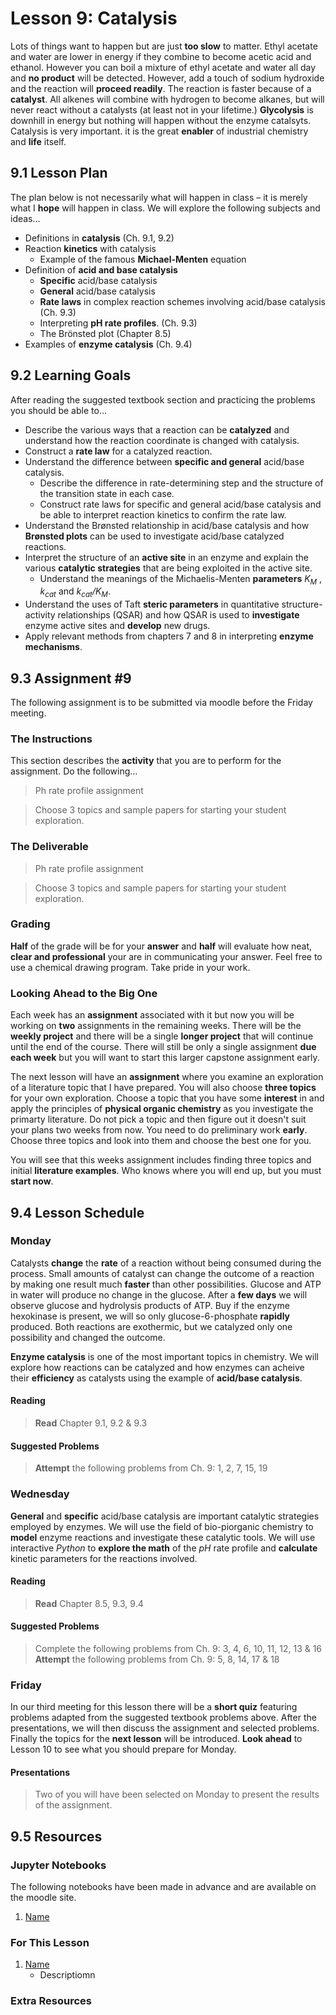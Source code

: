 # Lesson 9: Catalysis

Lots of things want to happen but are just **too slow** to matter. Ethyl acetate and water are lower in energy if they combine to become acetic acid and ethanol. However you can boil a mixture of ethyl acetate and water all day and **no product** will be detected. However, add a touch of sodium hydroxide and the reaction will **proceed readily**. The reaction is faster because of a **catalyst**. All alkenes will combine with hydrogen to become alkanes, but will never react without a catalysts (at least not in your lifetime.) **Glycolysis** is downhill in energy but nothing will happen without the enzyme catalsyts. Catalysis is very important. it is the great **enabler** of industrial chemistry and **life** itself.

## 9.1 Lesson Plan
The plan below is not necessarily what will happen in class – it is merely what I **hope** will happen in class. We will explore the following subjects and ideas&hellip;

- Definitions in **catalysis** (Ch. 9.1, 9.2)
- Reaction **kinetics** with catalysis
    - Example of the famous **Michael-Menten** equation
- Definition of **acid and base catalysis** 
    - **Specific** acid/base catalysis
    - **General** acid/base catalysis
    - **Rate laws** in complex reaction schemes involving acid/base catalysis (Ch. 9.3)
    - Interpreting **pH rate profiles**. (Ch. 9.3) 
    - The Brönsted plot (Chapter 8.5)
- Examples of **enzyme catalysis** (Ch. 9.4) 

## 9.2 Learning Goals
After reading the suggested textbook section and practicing the problems you should be able to&hellip;

- Describe the various ways that a reaction can be **catalyzed** and understand how the reaction coordinate is changed with catalysis.
- Construct a **rate law** for a catalyzed reaction.
- Understand the difference between **specific and general** acid/base catalysis.
     - Describe the difference in rate-determining step and the structure of the transition state in each case.
    - Construct rate laws for specific and general acid/base catalysis and be able to interpret reaction kinetics to confirm the rate law.
- Understand the Brønsted relationship in acid/base catalysis and how **Brønsted plots** can be used to investigate acid/base catalyzed reactions.
- Interpret the structure of an **active site** in an enzyme and explain the various **catalytic strategies** that are being exploited in the active site.
    - Understand the meanings of the Michaelis-Menten **parameters** *K<sub>M</sub>* , *k<sub>cat</sub>* and *k<sub>cat</sub>/K<sub>M</sub>*.
- Understand the uses of Taft **steric parameters** in quantitative structure-activity relationships (QSAR) and how QSAR is used to **investigate** enzyme active sites and **develop** new drugs.
- Apply relevant methods from chapters 7 and 8 in interpreting **enzyme mechanisms**.

## 9.3 Assignment \#9

The following assignment is to be submitted via moodle before the Friday meeting.

### The Instructions
This section describes the **activity** that you are to perform for the assignment. Do the following&hellip;

> Ph rate profile assignment

> Choose 3 topics and sample papers for starting your student exploration.

### The Deliverable

> Ph rate profile assignment

> Choose 3 topics and sample papers for starting your student exploration.

### Grading

**Half** of the grade will be for your **answer** and **half** will evaluate how neat, **clear and professional** your are in communicating your answer. Feel free to use a chemical drawing program. Take pride in your work.

### Looking Ahead to the Big One

Each week has an **assignment** associated with it but now you will be working on **two** assignments in the remaining weeks. There will be the **weekly project** and there will be a single **longer project** that will continue until the end of the course. There will still be only a single assignment **due each week** but you will want to start this larger capstone assignment early.

The next lesson will have an **assignment** where you examine an exploration of a literature topic that I have prepared. You will also choose **three topics** for your own exploration. Choose a topic that you have some **interest** in and apply the principles of **physical organic chemistry** as you investigate the primarty literature. Do not pick a topic and then figure out it doesn't suit your plans two weeks from now.  You need to do preliminary work **early**.  Choose three topics and look into them and choose the best one for you.

You will see that this weeks assignment includes finding three topics and initial  **literature examples**. Who knows where you will end up, but you must **start now**.

## 9.4 Lesson Schedule

### Monday 

Catalysts **change** the **rate** of a reaction without being consumed during the process. Small amounts of catalyst can change the outcome of a reaction by making one result much **faster** than other possibilities. Glucose and ATP in water will produce no change in the glucose. After a **few days** we will observe glucose and hydrolysis products of ATP. Buy if the enzyme hexokinase is present, we will so only glucose-6-phosphate **rapidly** produced. Both reactions are exothermic, but we catalyzed only one possibility and changed the outcome.

**Enzyme catalysis** is one of the most important topics in chemistry. We will explore how reactions can be catalyzed and how enzymes can acheive their **efficiency** as catalysts using the example of **acid/base catalysis**.

#### Reading

> **Read** Chapter 9.1, 9.2 & 9.3

#### Suggested Problems

> **Attempt** the following problems from Ch. 9: 1, 2, 7, 15, 19

### Wednesday

**General** and **specific** acid/base catalysis are important catalytic strategies employed by enzymes. We will use the field of bio-piorganic chemistry to **model** enzyme reactions and investigate these catalytic tools. We will use interactive *Python* to **explore the math** of the *pH* rate profile and **calculate** kinetic parameters for the reactions involved.

#### Reading

> **Read** Chapter 8.5, 9.3, 9.4

#### Suggested Problems

> Complete the following problems from Ch. 9: 3, 4, 6, 10, 11, 12, 13 & 16
> **Attempt** the following problems from Ch. 9: 5, 8, 14, 17 & 18 

### Friday

In our third meeting for this lesson there will be a **short quiz** featuring problems adapted from the suggested textbook problems above. After the presentations, we will then discuss the assignment and selected problems. Finally the topics for the **next lesson** will be introduced. **Look ahead** to Lesson 10 to see what you should prepare for Monday. 

#### Presentations

> Two of you will have been selected on Monday to present the results of the assignment. 


## 9.5 Resources

### Jupyter Notebooks

The following notebooks have been made in advance and are available on the moodle site.

1. [Name](Resource_Moodle_Link.md)


### For This Lesson

1. [Name](Resource_Moodle_Link.md) 
    - Descriptiomn

### Extra Resources




